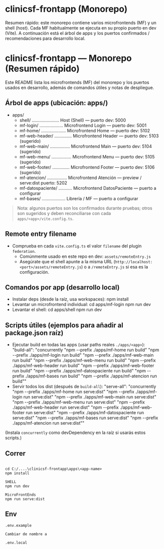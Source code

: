 # clinicsf-frontapp (Monorepo)

Resumen rápido: este monorepo contiene varios microfrontends (MF) y un shell (host). Cada MF habitualmente se ejecuta en su propio puerto en dev (Vite). A continuación está el árbol de apps y los puertos confirmados / recomendaciones para desarrollo local.

# clinicsf-frontapp — Monorepo (Resumen rápido)

Este README lista los microfrontends (MF) del monorepo y los puertos usados en desarrollo, además de comandos útiles y notas de despliegue.

## Árbol de apps (ubicación: apps/)
- apps/
  - shell/ ...................... Host (Shell) — puerto dev: 5000
  - mf-login/ ................... Microfrontend Login — puerto dev: 5001
  - mf-home/ .................... Microfrontend Home — puerto dev: 5102
  - mf-web-header/ .............. Microfrontend Header — puerto dev: 5103 (sugerido)
  - mf-web-main/ ................ Microfrontend Main — puerto dev: 5104 (sugerido)
  - mf-web-menu/ ................ Microfrontend Menu — puerto dev: 5105 (sugerido)
  - mf-web-footer/ .............. Microfrontend Footer — puerto dev: 5106 (sugerido)
  - mf-atencion/ ................ Microfrontend Atención — preview / serve:dist puerto: 5202
  - mf-datospaciente/ ........... Microfrontend DatosPaciente — puerto a configurar
  - mf-bases/ ................... Librería / MF — puerto a configurar
  
> Nota: algunos puertos son los confirmados durante pruebas; otros son sugeridos y deben reconciliarse con cada `apps/<app>/vite.config.ts`.

## Remote entry filename
- Comprueba en cada `vite.config.ts` el valor `filename` del plugin `federation`.
  - Comúnmente usado en este repo en dev: `assets/remoteEntry.js`
  - Asegúrate que el shell apunte a la misma URL (`http://localhost:<port>/assets/remoteEntry.js`) o a `/remoteEntry.js` si esa es la configuración.

## Comandos por app (desarrollo local)
- Instalar deps (desde la raíz, usa workspaces):
  npm install
- Levantar un microfrontend individual:
  cd apps/mf-login
  npm run dev
- Levantar el shell:
  cd apps/shell
  npm run dev

## Scripts útiles (ejemplos para añadir al package.json raíz)
- Ejecutar build en todas las apps (usar paths reales `./apps/<app>`):
  "build-all": "concurrently \"npm --prefix ./apps/mf-home run build\" \"npm --prefix ./apps/mf-login run build\" \"npm --prefix ./apps/mf-web-main run build\" \"npm --prefix ./apps/mf-web-menu run build\" \"npm --prefix ./apps/mf-web-header run build\" \"npm --prefix ./apps/mf-web-footer run build\" \"npm --prefix ./apps/mf-datospaciente run build\" \"npm --prefix ./apps/mf-bases run build\" \"npm --prefix ./apps/mf-atencion run build\""
- Servir todos los dist (después de `build-all`):
  "serve-all": "concurrently \"npm --prefix ./apps/mf-home run serve:dist\" \"npm --prefix ./apps/mf-login run serve:dist\" \"npm --prefix ./apps/mf-web-main run serve:dist\" \"npm --prefix ./apps/mf-web-menu run serve:dist\" \"npm --prefix ./apps/mf-web-header run serve:dist\" \"npm --prefix ./apps/mf-web-footer run serve:dist\" \"npm --prefix ./apps/mf-datospaciente run serve:dist\" \"npm --prefix ./apps/mf-bases run serve:dist\" \"npm --prefix ./apps/mf-atencion run serve:dist\""

(Instala `concurrently` como devDependency en la raíz si usarás estos scripts.)




## Correr 
````

cd C:/....\clinicsf-frontapp\apps\<app-name>
npm install     

SHELL
npm run dev

MicroFrontEnds
npm run serve:dist
````

## Env
````
.env.example 

Cambiar de nombre a 

.env.local

````
